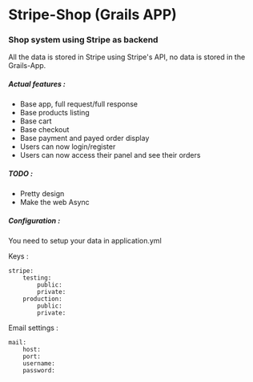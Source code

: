 # Stripe-Shop (Grails APP)

### Shop system using Stripe as backend

All the data is stored in Stripe using Stripe's API, no data is stored in
the Grails-App.

##### Actual features : 

- Base app, full request/full response
- Base products listing
- Base cart
- Base checkout
- Base payment and payed order display
- Users can now login/register
- Users can now access their panel and see their orders

##### TODO :

- Pretty design
- Make the web Async

##### Configuration :

You need to setup your data in application.yml

Keys : 

    stripe:
        testing:
            public:
            private:
        production:
            public:
            private:
            
Email settings :

    mail:
        host:
        port:
        username:
        password: